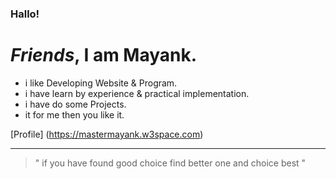 ### Hallo!

# *Friends*, I am **Mayank**.
 
- i like Developing Website & Program.
- i have learn by experience & practical implementation.
- i have do some Projects.
- it for me then you like it.

[Profile] (https://mastermayank.w3space.com)

---
> " if you have found good choice find better one and choice best "
